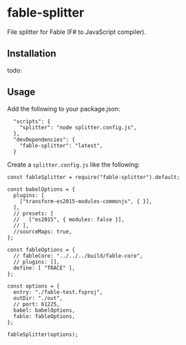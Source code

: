 # fable-splitter

File splitter for Fable (F# to JavaScript compiler).

## Installation

todo:

## Usage

Add the following to your package.json:
```
  "scripts": {
    "splitter": "node splitter.config.js",
  },
  "devDependencies": {
    "fable-splitter": "latest",
  }
```

Create a `splitter.config.js` like the following:

```
const fableSplitter = require("fable-splitter").default;

const babelOptions = {
  plugins: [
    ["transform-es2015-modules-commonjs", { }],
  ],
  // presets: [
  //   ["es2015", { modules: false }],
  // ],
  //sourceMaps: true,
};

const fableOptions = {
  // fableCore: "../../../build/fable-core",
  // plugins: [],
  define: [ "TRACE" ],
};

const options = {
  entry: "./fable-test.fsproj",
  outDir: "./out",
  // port: 61225,
  babel: babelOptions,
  fable: fableOptions,
};

fableSplitter(options);
```

